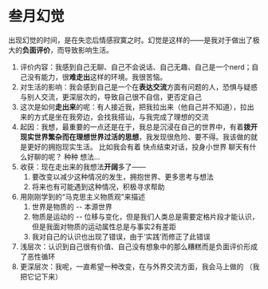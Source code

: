 # 叁月幻觉



出现幻觉的时间，是在失恋后情感寂寞之时。幻觉是这样的——是我对于做出了极大的**负面评价**，而导致影响生活。

1. 评价内容：我感到自己无聊、自己不会说话、自己无趣、自己是一个nerd；自己没有能力，很**难走出**这样的环境。我很苦恼。
2. 对生活的影响：我会感到自己是一个在**表达交流**方面有问题的人，恐惧与疑惑与别人交流，更深层次的，导致自己很不自信，更否定自己
3. 这次是如何**走出来**的呢：有人接近我，把我拉出来（他自己并不知道），拉出来的方式是坐在我旁边，会找我搭讪，与我完成了理想的交流
4. 起因：我想，最重要的一点还是在于，我总是沉浸在自己的世界中，有着**拨开现实世界繁杂而在理想世界过活的思想**，我发现很危险、要不得。我该做的就是更好的拥抱现实生活。 比如我会有着   快点结束对话，投身小世界 聊天有什么好聊的呢？ 种种 想法...
5. 收获：现在走出来的我想法**开阔**多了——
   1. 要改变以减少这种情况的发生，拥抱世界、更多思考与想法
   2. 将来也有可能遇到这种情况，积极寻求帮助
6. 用刚刚学到的“马克思主义物质观”来描述
   1. 世界是物质的 -- 本源世界
   2. 物质是运动的 -- 位移与变化，但是我们人类总是需要定格片段才能认识，但是我面对物质的运动属性总是与事实2有差距
   3. 我对自己的认识也出现了错误，由于‘实践’而修正了此错误
7. 浅层次：认识到自己很有价值、自己没有想象中的那么糟糕而是负面评价形成了恶性循环
8. 更深层次：我呢，一直希望一种改变，在与外界交流方面，我会马上做的 （我把它记下来） 

